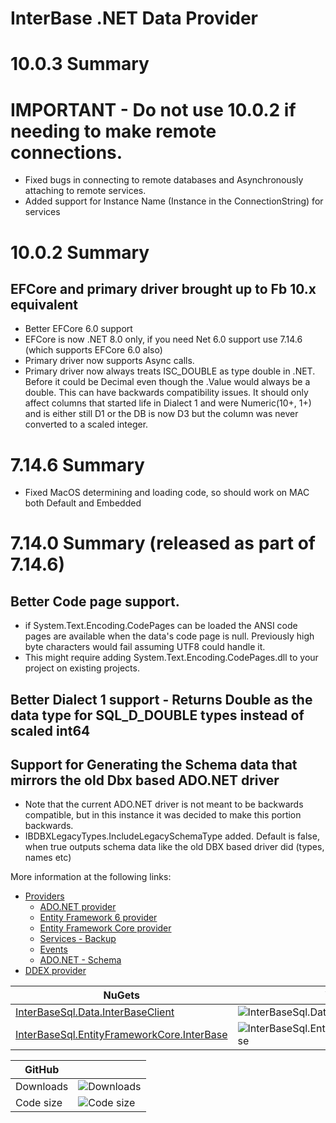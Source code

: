 # InterBase .NET Data Provider

# 10.0.3 Summary

# IMPORTANT - Do not use 10.0.2 if needing to make remote connections.
* Fixed bugs in connecting to remote databases and Asynchronously attaching to remote services.
* Added support for Instance Name (Instance in the ConnectionString) for services

# 10.0.2 Summary

## EFCore and primary driver brought up to Fb 10.x equivalent

* Better EFCore 6.0 support
* EFCore is now .NET 8.0 only, if you need Net 6.0 support use 7.14.6 (which supports EFCore 6.0 also)
* Primary driver now supports Async calls.
* Primary driver now always treats ISC_DOUBLE as type double in .NET.  Before it could be Decimal even though the .Value would always be a double.  This can have backwards compatibility issues.  It should only affect columns that started life in Dialect 1 and were Numeric(10+, 1+) and is either still D1 or the DB is now D3 but the column was never converted to a scaled integer.

# 7.14.6 Summary

* Fixed MacOS determining and loading code, so should work on MAC both Default and Embedded

# 7.14.0 Summary (released as part of 7.14.6)

## Better Code page support.
* if System.Text.Encoding.CodePages can be loaded the ANSI code pages are available when the data's code page is null.  Previously high byte characters would fail assuming UTF8 could handle it.
* This might require adding System.Text.Encoding.CodePages.dll to your project on existing projects.

## Better Dialect 1 support - Returns Double as the data type for SQL_D_DOUBLE types instead of scaled int64

## Support for Generating the Schema data that mirrors the old Dbx based ADO.NET driver
* Note that the current ADO.NET driver is not meant to be backwards compatible, but in this instance it was decided to make this portion backwards.
* IBDBXLegacyTypes.IncludeLegacySchemaType added.  Default is false, when true outputs schema data like the old DBX based driver did (types, names etc)

More information at the following links:

* [Providers](NETProvider/Provider/README.md)
	* [ADO.NET provider](NETProvider/Provider/docs/ado-net.md)
	* [Entity Framework 6 provider](NETProvider/Provider/docs/entity-framework-6.md)
	* [Entity Framework Core provider](NETProvider/Provider/docs/entity-framework-core.md)
	* [Services - Backup](NETProvider/Provider/docs/services-backup.md)
	* [Events](NETProvider/Provider/docs/events.md)
	* [ADO.NET - Schema](NETProvider/Provider/docs/ado-net-schema.md)
* [DDEX provider](NETProvider/DDEX/readme.md)

| NuGets | Version | Downloads |
|--------|---------|-----------|
| [InterBaseSql.Data.InterBaseClient](https://www.nuget.org/packages/InterBaseSql.Data.InterBaseClient) | ![InterBaseSql.Data.InterBaseClient](https://img.shields.io/nuget/v/InterBaseSql.Data.InterBaseClient.svg) | ![InterBaseSql.Data.InterBaseClient](https://img.shields.io/nuget/dt/InterBaseSql.Data.InterBaseClient.svg) |
| [InterBaseSql.EntityFrameworkCore.InterBase](https://www.nuget.org/packages/InterBaseSql.EntityFrameworkCore.InterBase) | ![InterBaseSql.EntityFrameworkCore.InterBase](https://img.shields.io/nuget/v/InterBaseSql.EntityFrameworkCore.InterBase.svg) | ![InterBaseSql.EntityFrameworkCore.InterBase](https://img.shields.io/nuget/dt/InterBaseSql.EntityFrameworkCore.InterBase.svg) |

| GitHub |  |
|--------|--|
| Downloads | ![Downloads](https://img.shields.io/github/downloads/Embarcadero/IB.NETDataProvider/total.svg) |
| Code size | ![Code size](https://img.shields.io/github/languages/code-size/Embarcadero/IB.NETDataProvider) |
